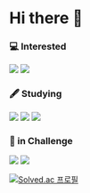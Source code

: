 # Hi there 👋

### 💻 Interested
<img src="https://img.shields.io/badge/Unity-ffffff?style=for-the-badge&logo=unity&logoColor=000000"/></a>
<img src="https://img.shields.io/badge/C Sharp-ffffff?style=for-the-badge&logo=csharp&logoColor=512BD4"/></a>

### 🖋 Studying
<img src="https://img.shields.io/badge/Android-ffffff?style=for-the-badge&logo=android&logoColor=3DDC84"/></a>
<img src="https://img.shields.io/badge/Kotlin-ffffff?style=for-the-badge&logo=kotlin&logoColor=7F52FF"/></a>
<img src="https://img.shields.io/badge/ML with Python-ffffff?style=for-the-badge&logo=python&logoColor=3776AB"/></a>

### 🎵 in Challenge
<img src="https://img.shields.io/badge/After Effects-ffffff?style=for-the-badge&logo=adobeaftereffects&logoColor=9999FF"/></a>
<img src="https://img.shields.io/badge/Blender-ffffff?style=for-the-badge&logo=blender&logoColor=E87D0D"/></a>

[![Solved.ac
프로필](http://mazassumnida.wtf/api/generate_badge?boj=ssssssun56)](https://solved.ac/ssssssun56)
